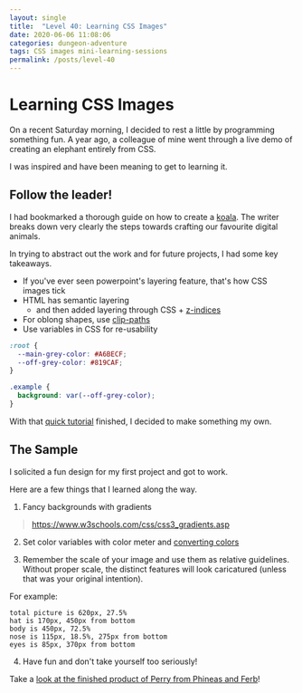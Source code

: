 ```yaml
---
layout: single
title:  "Level 40: Learning CSS Images"
date: 2020-06-06 11:08:06
categories: dungeon-adventure
tags: CSS images mini-learning-sessions
permalink: /posts/level-40
---
```


# Learning CSS Images

On a recent Saturday morning, I decided to rest a little by programming something fun. A year ago, a colleague of mine went through a live demo of creating an elephant entirely from CSS. 

I was inspired and have been meaning to get to learning it. 

## Follow the leader!

I had bookmarked a thorough guide on how to create a [koala](https://medium.com/coding-artist/a-beginners-guide-to-pure-css-images-ef9a5d069dd2). The writer breaks down very clearly the steps towards crafting our favourite digital animals.

In trying to abstract out the work and for future projects, I had some key takeaways.
- If you've ever seen powerpoint's layering feature, that's how CSS images tick
- HTML has semantic layering
  - and then added layering through CSS + [z-indices](https://developer.mozilla.org/en-US/docs/Web/CSS/z-index)
- For oblong shapes, use [clip-paths](https://bennettfeely.com/clippy/)
- Use variables in CSS for re-usability
```css
:root {
  --main-grey-color: #A6BECF;
  --off-grey-color: #819CAF;
}

.example {
  background: var(--off-grey-color);
}
```

With that [quick tutorial](https://codepen.io/eginwong/pen/qBOeXZb) finished, I decided to make something my own.

## The Sample

I solicited a fun design for my first project and got to work.

Here are a few things that I learned along the way.

1. Fancy backgrounds with gradients
> https://www.w3schools.com/css/css3_gradients.asp

2. Set color variables with color meter and [converting colors](https://convertingcolors.com/)

3. Remember the scale of your image and use them as relative guidelines. Without proper scale, the distinct features will look caricatured (unless that was your original intention).

For example:
```
total picture is 620px, 27.5%
hat is 170px, 450px from bottom
body is 450px, 72.5% 
nose is 115px, 18.5%, 275px from bottom
eyes is 85px, 370px from bottom
```

4. Have fun and don't take yourself too seriously!

Take a [look at the finished product of Perry from Phineas and Ferb](https://codepen.io/eginwong/full/jObgzOy)!